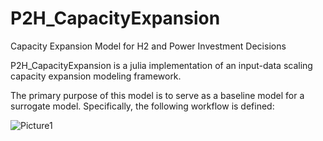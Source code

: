 # P2H_CapacityExpansion
Capacity Expansion Model for H2 and Power Investment Decisions 

P2H_CapacityExpansion is a julia implementation of an input-data scaling capacity expansion modeling framework.

The primary purpose of this model is to serve as a baseline model for a surrogate model. 
Specifically, the following workflow is defined:

![Picture1](https://github.com/user-attachments/assets/20ca0c3c-0c3a-41fc-8e58-17808023e0aa)
